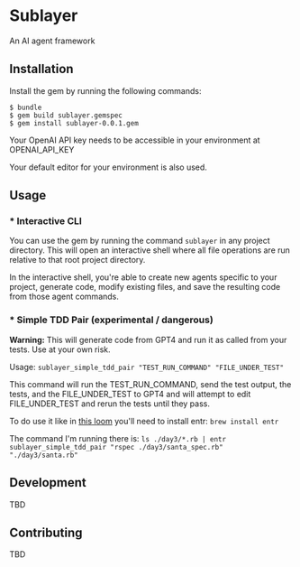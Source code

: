 # Sublayer

An AI agent framework

## Installation

Install the gem by running the following commands:

    $ bundle
    $ gem build sublayer.gemspec
    $ gem install sublayer-0.0.1.gem

Your OpenAI API key needs to be accessible in your environment at OPENAI\_API\_KEY

Your default editor for your environment is also used.

## Usage

### * Interactive CLI

You can use the gem by running the command `sublayer` in any project directory.
This will open an interactive shell where all file operations are run relative
to that root project directory.

In the interactive shell, you're able to create new agents specific to your
project, generate code, modify existing files, and save the resulting code from
those agent commands.

### * Simple TDD Pair (experimental / dangerous)

**Warning:** This will generate code from GPT4 and run it as called from your
tests. Use at your own risk.

Usage: `sublayer_simple_tdd_pair "TEST_RUN_COMMAND" "FILE_UNDER_TEST"`

This command will run the TEST_RUN_COMMAND, send the test output, the tests, and
the FILE\_UNDER\_TEST to GPT4 and will attempt to edit FILE\_UNDER\_TEST and
rerun the tests until they pass.

To do use it like in [this
loom](https://www.loom.com/share/6970b51856b04a91b792f14e848e9b6d) you'll need
to install entr: `brew install entr`

The command I'm running there is: `ls ./day3/*.rb | entr sublayer_simple_tdd_pair "rspec ./day3/santa_spec.rb" "./day3/santa.rb"`

## Development

TBD

## Contributing

TBD

